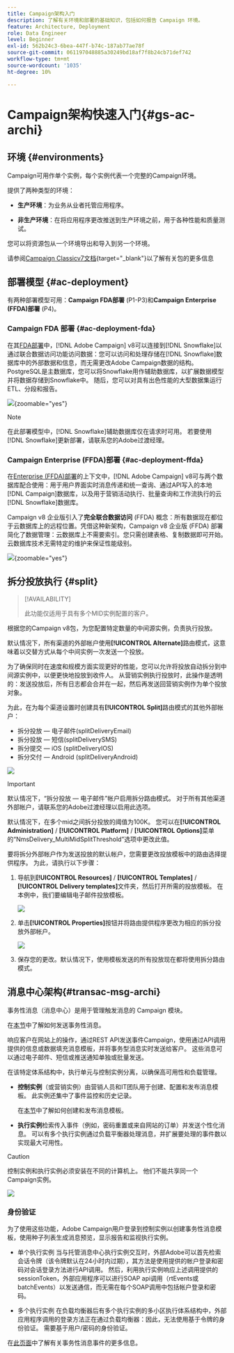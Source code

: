 ```yaml
---
title: Campaign架构入门
description: 了解有关环境和部署的基础知识，包括如何报告 Campaign 环境。
feature: Architecture, Deployment
role: Data Engineer
level: Beginner
exl-id: 562b24c3-6bea-447f-b74c-187ab77ae78f
source-git-commit: 061197048885a30249bd18af7f8b24cb71def742
workflow-type: tm+mt
source-wordcount: '1035'
ht-degree: 10%

---
```


# Campaign架构快速入门{#gs-ac-archi}

## 环境 {#environments}

Campaign可用作单个实例，每个实例代表一个完整的Campaign环境。

提供了两种类型的环境：

* **生产环境**：为业务从业者托管应用程序。

* **非生产环境**：在将应用程序更改推送到生产环境之前，用于各种性能和质量测试。

您可以将资源包从一个环境导出和导入到另一个环境。

请参阅[Campaign Classicv7文档](https://experienceleague.adobe.com/docs/campaign-classic/using/getting-started/administration-basics/working-with-data-packages.html){target="_blank"}以了解有关包的更多信息

## 部署模型 {#ac-deployment}

有两种部署模型可用：**Campaign FDA部署** (P1-P3)和&#x200B;**Campaign Enterprise (FFDA)部署** (P4)。

### Campaign FDA 部署 {#ac-deployment-fda}

在其[FDA部署](fda-deployment.md)中，[!DNL Adobe Campaign] v8可以连接到[!DNL Snowflake]以通过联合数据访问功能访问数据：您可以访问和处理存储在[!DNL Snowflake]数据库中的外部数据和信息，而无需更改Adobe Campaign数据的结构。 PostgreSQL是主数据库，您可以将Snowflake用作辅助数据库，以扩展数据模型并将数据存储到Snowflake中。 随后，您可以对具有出色性能的大型数据集运行ETL、分段和报告。


![](assets/P1-P3-architecture.png){zoomable="yes"}

>[!NOTE]
>
>在此部署模型中，[!DNL Snowflake]辅助数据库仅在请求时可用。 若要使用[!DNL Snowflake]更新部署，请联系您的Adobe过渡经理。
>

### Campaign Enterprise (FFDA)部署 {#ac-deployment-ffda}

在[Enterprise (FFDA)部署](enterprise-deployment.md)的上下文中，[!DNL Adobe Campaign] v8可与两个数据库配合使用：用于用户界面实时消息传递和统一查询、通过API写入的本地[!DNL Campaign]数据库，以及用于营销活动执行、批量查询和工作流执行的云[!DNL Snowflake]数据库。

Campaign v8 企业版引入了&#x200B;**完全联合数据访问** (FFDA) 概念：所有数据现在都位于云数据库上的远程位置。凭借这种新架构，Campaign v8 企业版 (FFDA) 部署简化了数据管理：云数据库上不需要索引。您只需创建表格、复制数据即可开始。云数据库技术无需特定的维护来保证性能级别。

![](assets/P4-architecture.png){zoomable="yes"}


## 拆分投放执行 {#split}

>[!AVAILABILITY]
>
>此功能仅适用于具有多个MID实例配置的客户。

根据您的Campaign v8包，为您配置特定数量的中间源实例，负责执行投放。

默认情况下，所有渠道的外部帐户使用&#x200B;**[!UICONTROL Alternate]**&#x200B;路由模式，这意味着以交替方式从每个中间实例一次发送一个投放。

为了确保同时在速度和规模方面实现更好的性能，您可以允许将投放自动拆分到中间源实例中，以便更快地投放到收件人。 从营销实例执行投放时，此操作是透明的：发送投放后，所有日志都会合并在一起，然后再发送回营销实例作为单个投放对象。

为此，在为每个渠道设置时创建具有&#x200B;**[!UICONTROL Split]**&#x200B;路由模式的其他外部帐户：

* 拆分投放 — 电子邮件(splitDeliveryEmail)
* 拆分投放 — 短信(splitDeliverySMS)
* 拆分提交 — iOS (splitDeliveryIOS)
* 拆分交付 — Android (splitDeliveryAndroid)

![](assets/splitted-delivery.png)

>[!IMPORTANT]
>
>默认情况下，“拆分投放 — 电子邮件”帐户启用拆分路由模式。 对于所有其他渠道外部帐户，请联系您的Adobe过渡经理以启用此选项。
>
>默认情况下，在多个mid之间拆分投放的阈值为100K。 您可以在&#x200B;**[!UICONTROL Administration]** / **[!UICONTROL Platform]** / **[!UICONTROL Options]**&#x200B;菜单的“NmsDelivery_MultiMidSplitThreshold”选项中更改此值。

要将拆分外部帐户作为发送投放的默认帐户，您需要更改投放模板中的路由选择提供程序。 为此，请执行以下步骤：

1. 导航到&#x200B;**[!UICONTROL Resources]** / **[!UICONTROL Templates]** / **[!UICONTROL Delivery templates]**&#x200B;文件夹，然后打开所需的投放模板。 在本例中，我们要编辑电子邮件投放模板。

   ![](assets/split-default-list.png)

1. 单击&#x200B;**[!UICONTROL Properties]**&#x200B;按钮并将路由提供程序更改为相应的拆分投放外部帐户。

   ![](assets/split-default-delivery.png)

1. 保存您的更改。默认情况下，使用模板发送的所有投放现在都将使用拆分路由模式。

<!--In addition, you can select split external accounts as the default routing provider for all future delivery templates. To do this, change the value of the **[!UICONTROL xtkoption NmsBroadcast_DefaultProvider]** option to the name of the split account.

![](assets/split-default-options.png) -->

## 消息中心架构{#transac-msg-archi}

事务性消息（消息中心）是用于管理触发消息的 Campaign 模块。

在[本节](../send/transactional.md)中了解如何发送事务性消息。

响应客户在网站上的操作，通过REST API发送事件Campaign，使用通过API调用提供的信息或数据填充消息模板，并将事务型消息实时发送给客户。 这些消息可以通过电子邮件、短信或推送通知单独或批量发送。

在该特定体系结构中，执行单元与控制实例分离，以确保高可用性和负载管理。

* **控制实例**（或营销实例）由营销人员和IT团队用于创建、配置和发布消息模板。 此实例还集中了事件监控和历史记录。

  在[本节](../send/transactional.md)中了解如何创建和发布消息模板。

* **执行实例**&#x200B;检索传入事件（例如，密码重置或来自网站的订单）并发送个性化消息。 可以有多个执行实例通过负载平衡器处理消息，并扩展要处理的事件数以实现最大可用性。

>[!CAUTION]
>
>控制实例和执行实例必须安装在不同的计算机上。 他们不能共享同一个Campaign实例。

![](assets/messagecenter_diagram.png)

### 身份验证

为了使用这些功能，Adobe Campaign用户登录到控制实例以创建事务性消息模板，使用种子列表生成消息预览，显示报告和监视执行实例。

* 单个执行实例
当与托管消息中心执行实例交互时，外部Adobe可以首先检索会话令牌（该令牌默认在24小时内过期），其方法是使用提供的帐户登录和密码对会话登录方法进行API调用。
然后，利用执行实例响应上述调用提供的sessionToken，外部应用程序可以进行SOAP api调用（rtEvents或batchEvents）以发送通信，而无需在每个SOAP调用中包括帐户登录和密码。

* 多个执行实例
在负载均衡器后有多个执行实例的多小区执行体系结构中，外部应用程序调用的登录方法正在通过负载均衡器：因此，无法使用基于令牌的身份验证。 需要基于用户/密码的身份验证。

在[此页面](../send/event-processing.md)中了解有关事务性消息事件的更多信息。
